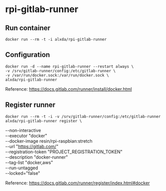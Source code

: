 # rpi-gitlab-runner

## Run container
    docker run --rm -t -i alxda/rpi-gitlab-runner


## Configuration

    docker run -d --name rpi-gitlab-runner --restart always \
    -v /srv/gitlab-runner/config:/etc/gitlab-runner \
    -v /var/run/docker.sock:/var/run/docker.sock \
    alxda/rpi-gitlab-runner

Reference:
    https://docs.gitlab.com/runner/install/docker.html

## Register runner

    docker run --rm -t -i -v /srv/gitlab-runner/config:/etc/gitlab-runner alxda/rpi-gitlab-runner register \
  --non-interactive \
  --executor "docker" \
  --docker-image resin/rpi-raspbian:stretch \
  --url "https://gitlab.com/" \
  --registration-token "PROJECT_REGISTRATION_TOKEN" \
  --description "docker-runner" \
  --tag-list "docker,aws" \
  --run-untagged \
  --locked="false"


Reference:
    https://docs.gitlab.com/runner/register/index.html#docker